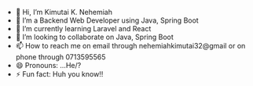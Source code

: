 - 👋 Hi, I’m Kimutai K. Nehemiah
- 👀 I’m a Backend Web Developer using Java, Spring Boot
- 🌱 I’m currently learning Laravel and React
- 💞️ I’m looking to collaborate on Java, Spring Boot
- 📫 How to reach me on email through nehemiahkimutai32@gmail or on phone through 0713595565
- 😄 Pronouns: ...He/? 
- ⚡ Fun fact: Huh you know!!

<!---
KemboiN/KemboiN is a ✨ special ✨ repository because its `README.md` (this file) appears on your GitHub profile.
You can click the Preview link to take a look at your changes.
--->

